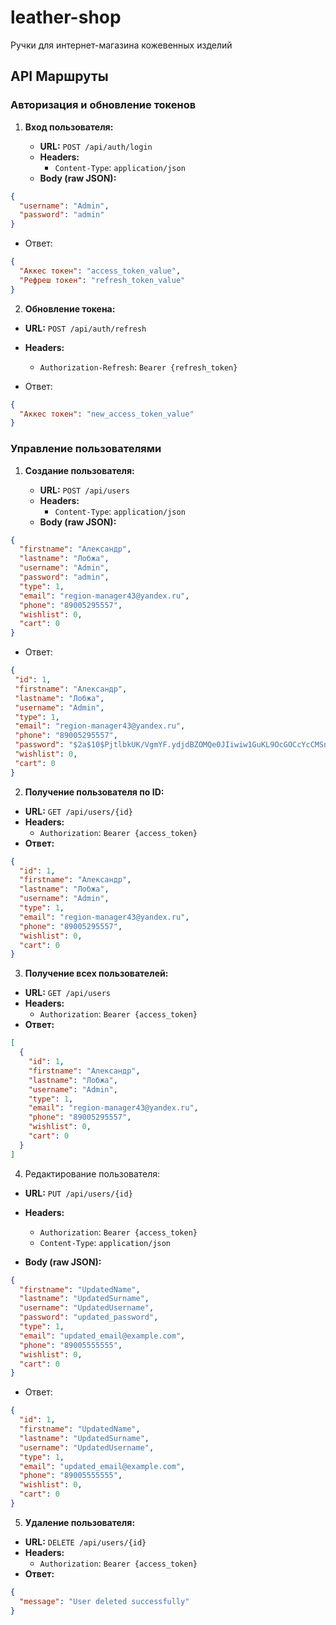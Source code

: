 # leather-shop
Ручки для интернет-магазина кожевенных изделий


## API Маршруты

### Авторизация и обновление токенов

1. **Вход пользователя:**

    - **URL:** `POST /api/auth/login`
    - **Headers:**
        - `Content-Type`: `application/json`
    - **Body (raw JSON):**
```json
{
  "username": "Admin",
  "password": "admin"
}
```
- Ответ:
```json
{
  "Аккес токен": "access_token_value",
  "Рефреш токен": "refresh_token_value"
}
```

2. **Обновление токена:**

- **URL:** `POST /api/auth/refresh`
- **Headers:**
    - `Authorization-Refresh`: `Bearer {refresh_token}`

- Ответ:
```json
{
  "Аккес токен": "new_access_token_value"
}
```

### Управление пользователями

1. **Создание пользователя:**

    - **URL:** `POST /api/users`
    - **Headers:**
        - `Content-Type`: `application/json`
    - **Body (raw JSON):**
```json
{
  "firstname": "Александр",
  "lastname": "Лобжа",
  "username": "Admin",
  "password": "admin",
  "type": 1,
  "email": "region-manager43@yandex.ru",
  "phone": "89005295557",
  "wishlist": 0,
  "cart": 0
}
```

- Ответ:
```json
{
 "id": 1,
 "firstname": "Александр",
 "lastname": "Лобжа",
 "username": "Admin",
 "type": 1,
 "email": "region-manager43@yandex.ru",
 "phone": "89005295557",
 "password": "$2a$10$PjtlbkUK/VgmYF.ydjdBZOMQe0JIiwiw1GuKL9OcGOCcYcCMSn/Be",
 "wishlist": 0,
 "cart": 0
}
```

2. **Получение пользователя по ID:**

- **URL:** `GET /api/users/{id}`
- **Headers:**
    - `Authorization`: `Bearer {access_token}`
- **Ответ:**
```json
{
  "id": 1,
  "firstname": "Александр",
  "lastname": "Лобжа",
  "username": "Admin",
  "type": 1,
  "email": "region-manager43@yandex.ru",
  "phone": "89005295557",
  "wishlist": 0,
  "cart": 0
}
```
3. **Получение всех пользователей:**

- **URL:** `GET /api/users`
- **Headers:**
    - `Authorization`: `Bearer {access_token}`
- **Ответ:**
```json
[
  {
    "id": 1,
    "firstname": "Александр",
    "lastname": "Лобжа",
    "username": "Admin",
    "type": 1,
    "email": "region-manager43@yandex.ru",
    "phone": "89005295557",
    "wishlist": 0,
    "cart": 0
  }
]
```
4. Редактирование пользователя:

- **URL:** `PUT /api/users/{id}`
- **Headers:**
    - `Authorization`: `Bearer {access_token}`
    - `Content-Type`: `application/json`

- **Body (raw JSON):**
```json
{
  "firstname": "UpdatedName",
  "lastname": "UpdatedSurname",
  "username": "UpdatedUsername",
  "password": "updated_password",
  "type": 1,
  "email": "updated_email@example.com",
  "phone": "89005555555",
  "wishlist": 0,
  "cart": 0
}
```
- Ответ:
```json
{
  "id": 1,
  "firstname": "UpdatedName",
  "lastname": "UpdatedSurname",
  "username": "UpdatedUsername",
  "type": 1,
  "email": "updated_email@example.com",
  "phone": "89005555555",
  "wishlist": 0,
  "cart": 0
}
```

5. **Удаление пользователя:**

- **URL:** `DELETE /api/users/{id}`
- **Headers:**
    - `Authorization`: `Bearer {access_token}`
- **Ответ:**
```json
{
  "message": "User deleted successfully"
}
```
